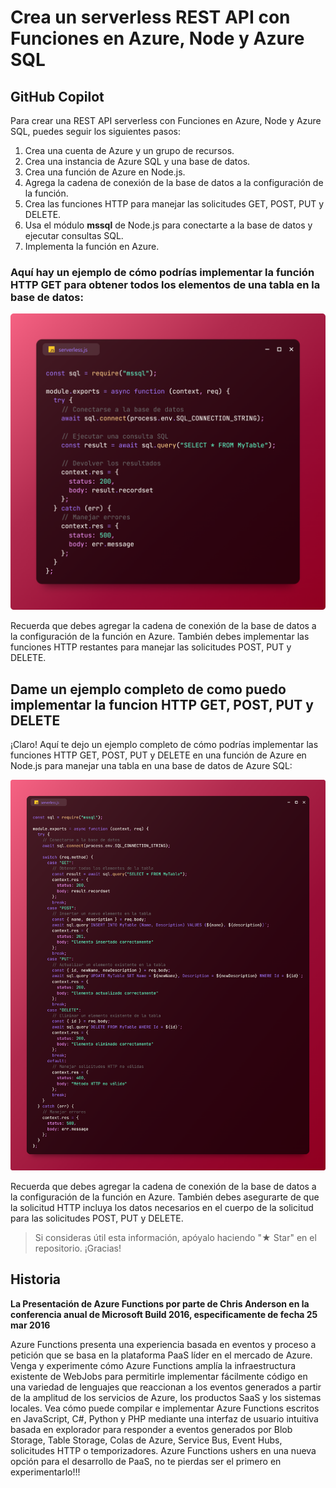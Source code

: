 # Crea un serverless REST API con Funciones en Azure, Node y Azure SQL

## GitHub Copilot
Para crear una REST API serverless con Funciones en Azure, Node y Azure SQL, puedes seguir los siguientes pasos:

1. Crea una cuenta de Azure y un grupo de recursos.
2. Crea una instancia de Azure SQL y una base de datos.
3. Crea una función de Azure en Node.js.
4. Agrega la cadena de conexión de la base de datos a la configuración de la función.
5. Crea las funciones HTTP para manejar las solicitudes GET, POST, PUT y DELETE.
6. Usa el módulo <strong>mssql</strong> de Node.js para conectarte a la base de datos y ejecutar consultas SQL.
7. Implementa la función en Azure.

### Aquí hay un ejemplo de cómo podrías implementar la función HTTP GET para obtener todos los elementos de una tabla en la base de datos:

![](./snippets/serverless1.png)

Recuerda que debes agregar la cadena de conexión de la base de datos a la configuración de la función en Azure. También debes implementar las funciones HTTP restantes para manejar las solicitudes POST, PUT y DELETE.

## Dame un ejemplo completo de como puedo implementar la funcion HTTP GET, POST, PUT y DELETE

¡Claro! Aquí te dejo un ejemplo completo de cómo podrías implementar las funciones HTTP GET, POST, PUT y DELETE en una función de Azure en Node.js para manejar una tabla en una base de datos de Azure SQL:

![](./snippets/serverless2.png)

Recuerda que debes agregar la cadena de conexión de la base de datos a la configuración de la función en Azure. También debes asegurarte de que la solicitud HTTP incluya los datos necesarios en el cuerpo de la solicitud para las solicitudes POST, PUT y DELETE.

> Si consideras útil esta información, apóyalo haciendo "★ Star" en el repositorio. ¡Gracias!

## Historia
<strong>La Presentación de Azure Functions por parte de Chris Anderson en la conferencia anual de Microsoft Build 2016, especificamente de fecha 25 mar 2016</strong>

<p>Azure Functions presenta una experiencia basada en eventos y proceso a petición que se basa en la plataforma PaaS líder en el mercado de Azure. Venga y experimente cómo Azure Functions amplía la infraestructura existente de WebJobs para permitirle implementar fácilmente código en una variedad de lenguajes que reaccionan a los eventos generados a partir de la amplitud de los servicios de Azure, los productos SaaS y los sistemas locales. Vea cómo puede compilar e implementar Azure Functions escritos en JavaScript, C#, Python y PHP mediante una interfaz de usuario intuitiva basada en explorador para responder a eventos generados por Blob Storage, Table Storage, Colas de Azure, Service Bus, Event Hubs, solicitudes HTTP o temporizadores. Azure Functions ushers en una nueva opción para el desarrollo de PaaS, no te pierdas ser el primero en experimentarlo!!!</p>
